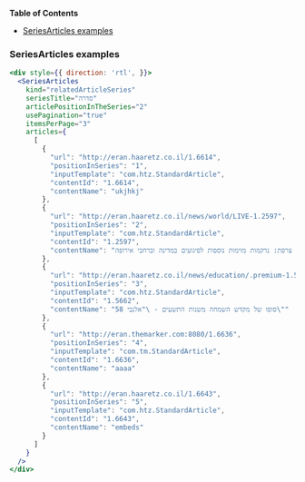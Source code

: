 <!-- START doctoc generated TOC please keep comment here to allow auto update -->
<!-- DON'T EDIT THIS SECTION, INSTEAD RE-RUN doctoc TO UPDATE -->
**Table of Contents**

- [SeriesArticles examples](#seriesarticles-examples)

<!-- END doctoc generated TOC please keep comment here to allow auto update -->

### SeriesArticles examples

```jsx
<div style={{ direction: 'rtl', }}>
  <SeriesArticles
    kind="relatedArticleSeries"
    seriesTitle="סדרה"
    articlePositionInTheSeries="2"
    usePagination="true"
    itemsPerPage="3"
    articles={
      [
        {
          "url": "http://eran.haaretz.co.il/1.6614",
          "positionInSeries": "1",
          "inputTemplate": "com.htz.StandardArticle",
          "contentId": "1.6614",
          "contentName": "ukjhkj"
        },
        {
          "url": "http://eran.haaretz.co.il/news/world/LIVE-1.2597",
          "positionInSeries": "2",
          "inputTemplate": "com.htz.StandardArticle",
          "contentId": "1.2597",
          "contentName": "ראש ממשלת צרפת: נרקמות מזימות נוספות לפיגועים במדינה וברחבי אירופה"
        },
        {
          "url": "http://eran.haaretz.co.il/news/education/.premium-1.5662",
          "positionInSeries": "3",
          "inputTemplate": "com.htz.StandardArticle",
          "contentId": "1.5662",
          "contentName": "סופו של מקדש השמחה משנות התשעים - \"אלנבי 58\""
        },
        {
          "url": "http://eran.themarker.com:8080/1.6636",
          "positionInSeries": "4",
          "inputTemplate": "com.tm.StandardArticle",
          "contentId": "1.6636",
          "contentName": "aaaa"
        },
        {
          "url": "http://eran.haaretz.co.il/1.6643",
          "positionInSeries": "5",
          "inputTemplate": "com.htz.StandardArticle",
          "contentId": "1.6643",
          "contentName": "embeds"
        }
      ]
    }
  />
</div>
```
